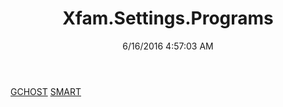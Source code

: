 ﻿---
title: Xfam.Settings.Programs
date: 6/16/2016 4:57:03 AM
---

[GCHOST](T-Xfam.Settings.Programs.GCHOST.html)
[SMART](T-Xfam.Settings.Programs.SMART.html)
